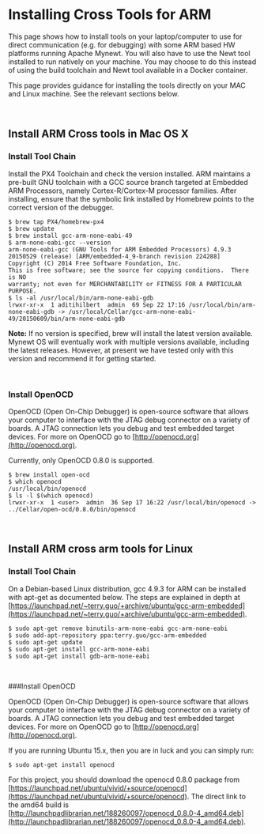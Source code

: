 # Installing Cross Tools for ARM 

This page shows how to install tools on your laptop/computer to use for direct communication (e.g. for debugging) with some ARM based HW platforms running Apache Mynewt. You will also have to use the Newt tool installed to run natively on your machine. You may choose to do this instead of using the build toolchain and Newt tool available in a Docker container.

This page provides guidance for installing the tools directly on your MAC and Linux machine. See the relevant sections below.

<br>

## Install ARM Cross tools in Mac OS X

### Install Tool Chain

Install the PX4 Toolchain and check the version installed. ARM maintains a
pre-built GNU toolchain with a GCC source branch targeted at Embedded ARM
Processors, namely Cortex-R/Cortex-M processor families. After installing,
ensure that the symbolic link installed by Homebrew points to the correct
version of the debugger.

```no-highlight
$ brew tap PX4/homebrew-px4
$ brew update
$ brew install gcc-arm-none-eabi-49
$ arm-none-eabi-gcc --version  
arm-none-eabi-gcc (GNU Tools for ARM Embedded Processors) 4.9.3 20150529 (release) [ARM/embedded-4_9-branch revision 224288]
Copyright (C) 2014 Free Software Foundation, Inc.
This is free software; see the source for copying conditions.  There is NO
warranty; not even for MERCHANTABILITY or FITNESS FOR A PARTICULAR PURPOSE.
$ ls -al /usr/local/bin/arm-none-eabi-gdb
lrwxr-xr-x  1 aditihilbert  admin  69 Sep 22 17:16 /usr/local/bin/arm-none-eabi-gdb -> /usr/local/Cellar/gcc-arm-none-eabi-49/20150609/bin/arm-none-eabi-gdb
```
**Note:** If no version is specified, brew will install the latest version
available. Mynewt OS will eventually work with multiple versions available,
including the latest releases. However, at present we have tested only with
this version and recommend it for getting started. 

<br>

### Install OpenOCD
    
OpenOCD (Open On-Chip Debugger) is open-source software that allows your
computer to interface with the JTAG debug connector on a variety of boards.  A
JTAG connection lets you debug and test embedded target devices. For more on
OpenOCD go to [http://openocd.org](http://openocd.org).

Currently, only OpenOCD 0.8.0 is supported.

```no-highlight
$ brew install open-ocd
$ which openocd
/usr/local/bin/openocd
$ ls -l $(which openocd)
lrwxr-xr-x  1 <user>  admin  36 Sep 17 16:22 /usr/local/bin/openocd -> ../Cellar/open-ocd/0.8.0/bin/openocd
```

<br>

## Install ARM cross arm tools for Linux

### Install Tool Chain

On a Debian-based Linux distribution, gcc 4.9.3 for ARM can be installed with
apt-get as documented below. The steps are explained in depth at
[https://launchpad.net/~terry.guo/+archive/ubuntu/gcc-arm-embedded](https://launchpad.net/~terry.guo/+archive/ubuntu/gcc-arm-embedded).

```no-highlight
$ sudo apt-get remove binutils-arm-none-eabi gcc-arm-none-eabi 
$ sudo add-apt-repository ppa:terry.guo/gcc-arm-embedded 
$ sudo apt-get update 
$ sudo apt-get install gcc-arm-none-eabi
$ sudo apt-get install gdb-arm-none-eabi
```

<br>

###Install OpenOCD

OpenOCD (Open On-Chip Debugger) is open-source software that allows your
computer to interface with the JTAG debug connector on a variety of boards.  A
JTAG connection lets you debug and test embedded target devices. For more on
OpenOCD go to [http://openocd.org](http://openocd.org).

If you are running Ubuntu 15.x, then you are in luck and you can simply run: 
```no-highlight
$ sudo apt-get install openocd 
```
 For this project, you should download the openocd 0.8.0 package from
[https://launchpad.net/ubuntu/vivid/+source/openocd](https://launchpad.net/ubuntu/vivid/+source/openocd).
The direct link to the amd64 build is
[http://launchpadlibrarian.net/188260097/openocd_0.8.0-4_amd64.deb](http://launchpadlibrarian.net/188260097/openocd_0.8.0-4_amd64.deb). 
